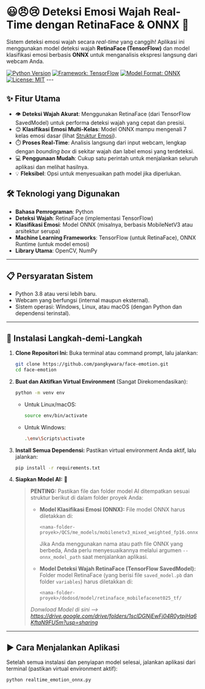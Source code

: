 # 😃😠😢 Deteksi Emosi Wajah Real-Time dengan RetinaFace & ONNX 🚀

Sistem deteksi emosi wajah secara _real-time_ yang canggih! Aplikasi ini menggunakan model deteksi wajah **RetinaFace (TensorFlow)** dan model klasifikasi emosi berbasis **ONNX** untuk menganalisis ekspresi langsung dari webcam Anda.

[![Python Version](https://img.shields.io/badge/Python-3.8%2B-blue.svg)](https://www.python.org/)
[![Framework: TensorFlow](https://img.shields.io/badge/AI-TensorFlow-orange.svg)](https://www.tensorflow.org/)
[![Model Format: ONNX](https://img.shields.io/badge/AI-ONNX-brightgreen.svg)](https://onnx.ai/)
[![License: MIT ](https://img.shields.io/badge/License-MIT-yellow.svg)](#lisensi) ---

## ✨ Fitur Utama

* 👁️ **Deteksi Wajah Akurat**: Menggunakan RetinaFace (dari TensorFlow SavedModel) untuk performa deteksi wajah yang cepat dan presisi.
* 😊 **Klasifikasi Emosi Multi-Kelas**: Model ONNX mampu mengenali 7 kelas emosi dasar (lihat [Struktur Emosi](#-struktur-emosi)).
* ⏱️ **Proses Real-Time**: Analisis langsung dari input webcam, lengkap dengan _bounding box_ di sekitar wajah dan label emosi yang terdeteksi.
* 💻 **Penggunaan Mudah**: Cukup satu perintah untuk menjalankan seluruh aplikasi dan melihat hasilnya.
* 💡 **Fleksibel**: Opsi untuk menyesuaikan path model jika diperlukan.

## 🛠️ Teknologi yang Digunakan

* **Bahasa Pemrograman**: Python
* **Deteksi Wajah**: RetinaFace (implementasi TensorFlow)
* **Klasifikasi Emosi**: Model ONNX (misalnya, berbasis MobileNetV3 atau arsitektur serupa)
* **Machine Learning Frameworks**: TensorFlow (untuk RetinaFace), ONNX Runtime (untuk model emosi)
* **Library Utama**: OpenCV, NumPy

---

## 📋 Persyaratan Sistem

* Python 3.8 atau versi lebih baru.
* Webcam yang berfungsi (internal maupun eksternal).
* Sistem operasi: Windows, Linux, atau macOS (dengan Python dan dependensi terinstal).

---

## 🚀 Instalasi Langkah-demi-Langkah

1.  **Clone Repositori Ini:**
    Buka terminal atau command prompt, lalu jalankan:
    ```sh
    git clone https://github.com/pangkywara/face-emotion.git
    cd face-emotion
    ```

2.  **Buat dan Aktifkan Virtual Environment** (Sangat Direkomendasikan):
    ```sh
    python -m venv env
    ```
    * Untuk Linux/macOS:
        ```sh
        source env/bin/activate
        ```
    * Untuk Windows:
        ```sh
        .\env\Scripts\activate
        ```

3.  **Install Semua Dependensi:**
    Pastikan virtual environment Anda aktif, lalu jalankan:
    ```sh
    pip install -r requirements.txt
    ```

4.  **Siapkan Model AI:** 🧠
    > **PENTING:** Pastikan file dan folder model AI ditempatkan sesuai struktur berikut di dalam folder proyek Anda:
    >
    > * **Model Klasifikasi Emosi (ONNX):**
    >     File model ONNX harus diletakkan di:
    >     ```
    >     <nama-folder-proyek>/QCS/me_models/mobilenetv3_mixed_weighted_fp16.onnx
    >     ```
    >     Jika Anda menggunakan nama atau path file ONNX yang berbeda, Anda perlu menyesuaikannya melalui argumen `--onnx_model_path` saat menjalankan aplikasi.
    >
    > * **Model Deteksi Wajah RetinaFace (TensorFlow SavedModel):**
    >     Folder model RetinaFace (yang berisi file `saved_model.pb` dan folder `variables`) harus diletakkan di:
    >     ```
    >     <nama-folder-proyek>/dodosd/model/retinaface_mobilefacenet025_tf/
    >     ```
    >
    > *Donwload Model di sini --> https://drive.google.com/drive/folders/1sclDGNjEwFj04R0ytpjHq6KftaN9FU5m?usp=sharing*

---

## ▶️ Cara Menjalankan Aplikasi

Setelah semua instalasi dan penyiapan model selesai, jalankan aplikasi dari terminal (pastikan virtual environment aktif):

```sh
python realtime_emotion_onnx.py

